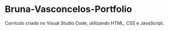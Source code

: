 # Bruna-Vasconcelos-Portfolio
Currículo criado no Visual Studio Code, utilizando HTML, CSS e JavaScript.
